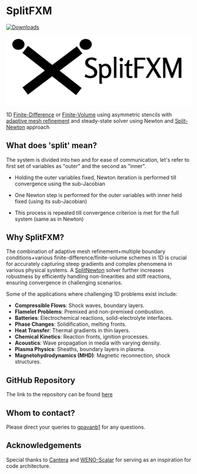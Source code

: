 # SplitFXM

[![Downloads](https://pepy.tech/badge/splitfxm)](https://pepy.tech/project/splitfxm)

![img](images/logo.jpg)

1D [Finite-Difference](https://en.wikipedia.org/wiki/Finite_difference_method) or [Finite-Volume](https://en.wikipedia.org/wiki/Finite_volume_method) using asymmetric stencils with [adaptive mesh refinement](https://en.wikipedia.org/wiki/Adaptive_mesh_refinement) and steady-state solver using Newton and [Split-Newton](https://github.com/gpavanb1/SplitNewton) approach

## What does 'split' mean?

The system is divided into two and for ease of communication, let's refer to first set of variables as "outer" and the second as "inner".

* Holding the outer variables fixed, Newton iteration is performed till convergence using the sub-Jacobian

* One Newton step is performed for the outer variables with inner held fixed (using its sub-Jacobian)

* This process is repeated till convergence criterion is met for the full system (same as in Newton)

## Why SplitFXM?

The combination of adaptive mesh refinement+multiple boundary conditions+various finite-difference/finite-volume schemes in 1D is crucial for accurately capturing steep gradients and complex phenomena in various physical systems. A [SplitNewton](http://github.com/gpavanb1/SplitNewton) solver further increases robustness by efficiently handling non-linearities and stiff reactions, ensuring convergence in challenging scenarios.

Some of the applications where challenging 1D problems exist include:

- **Compressible Flows**: Shock waves, boundary layers.
- **Flamelet Problems**: Premixed and non-premixed combustion.
- **Batteries**: Electrochemical reactions, solid-electrolyte interfaces. 
- **Phase Changes**: Solidification, melting fronts.
- **Heat Transfer**: Thermal gradients in thin layers.
- **Chemical Kinetics**: Reaction fronts, ignition processes.
- **Acoustics**: Wave propagation in media with varying density.
- **Plasma Physics**: Sheaths, boundary layers in plasma.
- **Magnetohydrodynamics (MHD)**: Magnetic reconnection, shock structures.
 

## GitHub Repository

The link to the repository can be found [here](http://github.com/gpavanb1/SplitFXM)

## Whom to contact?

Please direct your queries to [gpavanb1](http://github.com/gpavanb1)
for any questions.

## Acknowledgements

Special thanks to [Cantera](https://github.com/Cantera/cantera) and [WENO-Scalar](https://github.com/comp-physics/WENO-scalar) for serving as an inspiration for code architecture.
